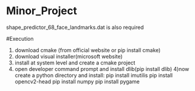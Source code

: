 # Minor_Project

shape_predictor_68_face_landmarks.dat is also required

#Execution 

1) download cmake (from official website or pip install cmake)
2) download visual installer(microsoft website)
3) install at system level and create a cmake project
4) open developer command prompt  and install dlib(pip install dlib)
4)now create a python directory and install:
pip install imutilis
pip install opencv2-head
pip install numpy
pip install pygame
